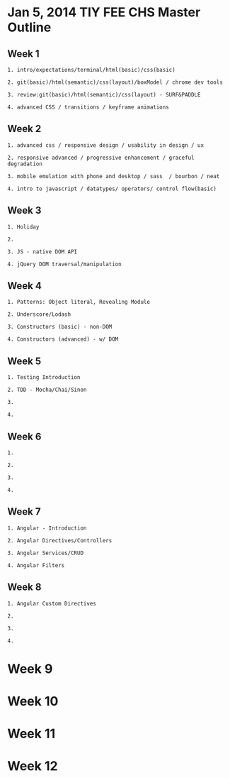 # Jan 5, 2014 TIY FEE CHS Master Outline

## Week 1


	1. intro/expectations/terminal/html(basic)/css(basic)

	2. git(basic)/html(semantic)/css(layout)/boxModel / chrome dev tools

	3. review:git(basic)/html(semantic)/css(layout) - SURF&PADDLE

	4. advanced CSS / transitions / keyframe animations


## Week 2

	1. advanced css / responsive design / usability in design / ux

	2. responsive advanced / progressive enhancement / graceful degradation

	3. mobile emulation with phone and desktop / sass  / bourbon / neat

	4. intro to javascript / datatypes/ operators/ control flow(basic)

## Week 3

	1. Holiday

	2.

	3. JS - native DOM API

	4. jQuery DOM traversal/manipulation

## Week 4

	1. Patterns: Object literal, Revealing Module

	2. Underscore/Lodash

	3. Constructors (basic) - non-DOM

	4. Constructors (advanced) - w/ DOM


## Week 5

	1. Testing Introduction

	2. TDD - Mocha/Chai/Sinon

	3.

	4.


## Week 6

	1.

	2.

	3.

	4.


## Week 7

	1. Angular - Introduction

	2. Angular Directives/Controllers

	3. Angular Services/CRUD

	4. Angular Filters


## Week 8

 	1. Angular Custom Directives

	2.

	3.

	4.


# Week 9

# Week 10

# Week 11

# Week 12
